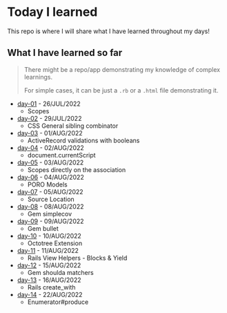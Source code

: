 # Today I learned
This repo is where I will share what I have learned throughout my days!
 
## What I have learned so far
> There might be a repo/app demonstrating my knowledge of complex learnings.
>
> For simple cases, it can be just a `.rb` or a `.html` file demonstrating it.

- [day-01](/day-01) - 26/JUL/2022
  - Scopes
- [day-02](/day-02) - 29/JUL/2022
  - CSS General sibling combinator
- [day-03](/day-03) - 01/AUG/2022
  - ActiveRecord validations with booleans
- [day-04](/day-04) - 02/AUG/2022
  - document.currentScript
- [day-05](/day-05) - 03/AUG/2022
  - Scopes directly on the association
- [day-06](/day-06) - 04/AUG/2022
  - PORO Models
- [day-07](/day-07) - 05/AUG/2022
  - Source Location
- [day-08](/day-08) - 08/AUG/2022
  - Gem simplecov
- [day-09](/day-09) - 09/AUG/2022
  - Gem bullet
- [day-10](/day-10) - 10/AUG/2022
  - Octotree Extension
- [day-11](/day-11) - 11/AUG/2022
  - Rails View Helpers - Blocks & Yield
- [day-12](/day-12) - 15/AUG/2022
  - Gem shoulda matchers
- [day-13](/day-13) - 16/AUG/2022
  - Rails create_with
- [day-14](/day-14) - 22/AUG/2022
  - Enumerator#produce